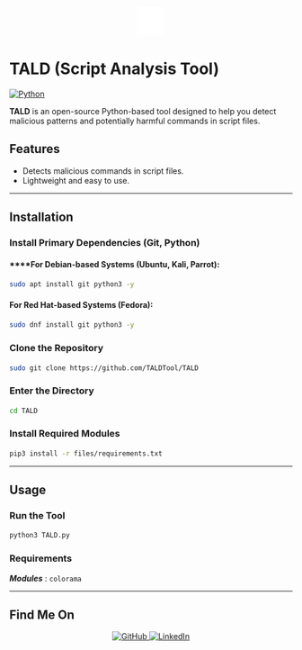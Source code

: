 <div align="center">
  <img src="files/logo.png" alt="Logo" width="50" />
</div>

# **TALD (Script Analysis Tool)**

[![Python](https://img.shields.io/badge/Python-3.x-yellow?style=for-the-badge&logo=python&logoColor=white)](https://www.python.org/)

**TALD** is an open-source Python-based tool designed to help you detect malicious patterns and potentially harmful commands in script files.


## **Features**

- Detects malicious commands in script files.
- Lightweight and easy to use.

---

## **Installation**

### **Install Primary Dependencies (Git, Python)**

#### ****For Debian-based Systems (Ubuntu, Kali, Parrot):
```bash
sudo apt install git python3 -y
```

#### For Red Hat-based Systems (Fedora):
```bash
sudo dnf install git python3 -y
```


### **Clone the Repository**
```bash
sudo git clone https://github.com/TALDTool/TALD
```

### **Enter the Directory**
```bash
cd TALD
```

### **Install Required Modules**
```bash
pip3 install -r files/requirements.txt
```

---

## **Usage**

### Run the Tool
```bash
python3 TALD.py
```


### Requirements
 ***Modules*** :
    `colorama`

---

## **Find Me On**
<div align="center">
  <a href="https://github.com/TALDv" target="_blank">
    <img src="https://img.shields.io/badge/GitHub-171515?style=for-the-badge&logo=github&logoColor=white" alt="GitHub" />
  </a>
  <a href="https://www.linkedin.com/in/mohamed-rayan-ettaldi-6b7501244/" target="_blank">
    <img src="https://img.shields.io/badge/LinkedIn-0A66C2?style=for-the-badge&logo=linkedin&logoColor=white" alt="LinkedIn" />
  </a>
</div>


